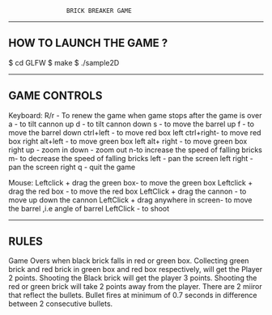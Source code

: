 
					BRICK BREAKER GAME

---------------------------------------------------------------
HOW TO LAUNCH THE GAME ?
---------------------------------------------------------------
$ cd GLFW
$ make
$ ./sample2D 

----------------------------------------------------------------
GAME CONTROLS
----------------------------------------------------------------
Keyboard:
 R/r - To renew the game when game stops after the game is over
 a - to tilt cannon up
 d - to tilt cannon down
 s - to move the barrel up
 f - to move the barrel down
 ctrl+left - to move red box left
 ctrl+right- to move red box right
 alt+left - to move green box left
 alt+ right - to move green box right
 up - zoom in
 down - zoom out
 n-to increase the speed of falling bricks
 m- to decrease the speed of falling bricks 
 left - pan the screen left
 right -pan the screen right
 q - quit the game

Mouse:
 Leftclick + drag the green box- to move the green box 
 Leftclick + drag the red box - to move the red box
 LeftClick + drag the cannon - to move up down the cannon
 LeftClick + drag anywhere in screen- to move the barrel ,i.e angle of barrel
 LeftClick - to shoot
 
------------------------------------------------------------------
RULES
------------------------------------------------------------------
Game Overs when black brick falls in red or green box.
Collecting green brick and red brick in green box and red box respectively, will get the Player 2 points.
Shooting the Black brick will get the player 3 points.
Shooting the red or green brick will take 2 points away from the player.
There are 2 miiror that reflect the bullets.
Bullet fires at minimum of 0.7 seconds in difference between 2 consecutive bullets.
